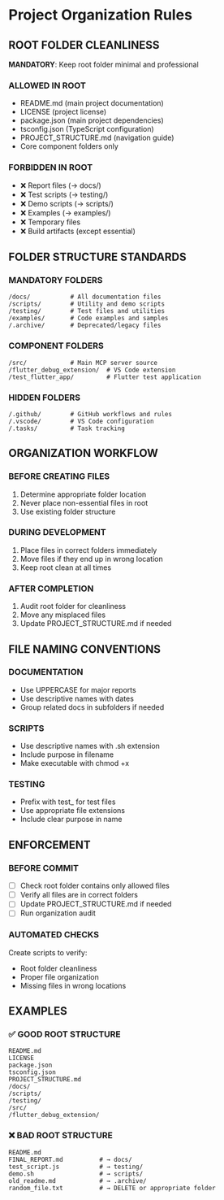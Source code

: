 # Project Organization Rules

## ROOT FOLDER CLEANLINESS
**MANDATORY**: Keep root folder minimal and professional

### ALLOWED IN ROOT
- README.md (main project documentation)
- LICENSE (project license)
- package.json (main project dependencies)
- tsconfig.json (TypeScript configuration)
- PROJECT_STRUCTURE.md (navigation guide)
- Core component folders only

### FORBIDDEN IN ROOT
- ❌ Report files (→ docs/)
- ❌ Test scripts (→ testing/)
- ❌ Demo scripts (→ scripts/)
- ❌ Examples (→ examples/)
- ❌ Temporary files
- ❌ Build artifacts (except essential)

## FOLDER STRUCTURE STANDARDS

### MANDATORY FOLDERS
```
/docs/           # All documentation files
/scripts/        # Utility and demo scripts  
/testing/        # Test files and utilities
/examples/       # Code examples and samples
/.archive/       # Deprecated/legacy files
```

### COMPONENT FOLDERS
```
/src/            # Main MCP server source
/flutter_debug_extension/  # VS Code extension
/test_flutter_app/         # Flutter test application
```

### HIDDEN FOLDERS
```
/.github/        # GitHub workflows and rules
/.vscode/        # VS Code configuration
/.tasks/         # Task tracking
```

## ORGANIZATION WORKFLOW

### BEFORE CREATING FILES
1. Determine appropriate folder location
2. Never place non-essential files in root
3. Use existing folder structure

### DURING DEVELOPMENT
1. Place files in correct folders immediately
2. Move files if they end up in wrong location
3. Keep root clean at all times

### AFTER COMPLETION
1. Audit root folder for cleanliness
2. Move any misplaced files
3. Update PROJECT_STRUCTURE.md if needed

## FILE NAMING CONVENTIONS

### DOCUMENTATION
- Use UPPERCASE for major reports
- Use descriptive names with dates
- Group related docs in subfolders if needed

### SCRIPTS
- Use descriptive names with .sh extension
- Include purpose in filename
- Make executable with chmod +x

### TESTING
- Prefix with test_ for test files
- Use appropriate file extensions
- Include clear purpose in name

## ENFORCEMENT

### BEFORE COMMIT
- [ ] Check root folder contains only allowed files
- [ ] Verify all files are in correct folders
- [ ] Update PROJECT_STRUCTURE.md if needed
- [ ] Run organization audit

### AUTOMATED CHECKS
Create scripts to verify:
- Root folder cleanliness
- Proper file organization
- Missing files in wrong locations

## EXAMPLES

### ✅ GOOD ROOT STRUCTURE
```
README.md
LICENSE  
package.json
tsconfig.json
PROJECT_STRUCTURE.md
/docs/
/scripts/
/testing/
/src/
/flutter_debug_extension/
```

### ❌ BAD ROOT STRUCTURE  
```
README.md
FINAL_REPORT.md          # → docs/
test_script.js           # → testing/
demo.sh                  # → scripts/
old_readme.md            # → .archive/
random_file.txt          # → DELETE or appropriate folder
```
